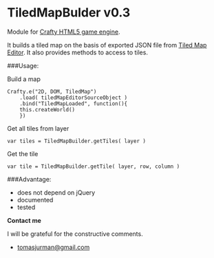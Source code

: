 # TiledMapBulder v0.3

Module for [Crafty HTML5 game engine](http://craftyjs.com/ "Crafty HTML5 game engine").

It builds a tiled map on the basis of exported JSON file from [Tiled Map Editor](http://www.mapeditor.org/ "Tiled Map Editor"). It also provides methods to access to tiles.

###Usage:

Build a map
```
Crafty.e("2D, DOM, TiledMap")
    .load( tiledMapEditorSourceObject )
    .bind("TiledMapLoaded", function(){
	this.createWorld()
    })
```

Get all tiles from layer
```
var tiles = TiledMapBuilder.getTiles( layer )
```

Get the tile
```
var tile = TiledMapBuilder.getTile( layer, row, column )
```

###Advantage:
- does not depend on jQuery
- documented
- tested


**Contact me**

I will be grateful for the constructive comments.
- tomasjurman@gmail.com






